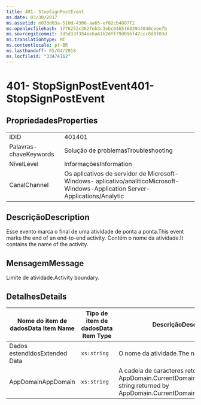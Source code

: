 ```yaml
---
title: 401- StopSignPostEvent
ms.date: 03/30/2017
ms.assetid: e033d03a-510d-4300-aa65-ef02cb4807f2
ms.openlocfilehash: 1776252c362feb3c3ebc04651603944040ceee7b
ms.sourcegitcommit: 3d5d33f384eeba41b2dff79d096f47ccc8d8f03d
ms.translationtype: MT
ms.contentlocale: pt-BR
ms.lasthandoff: 05/04/2018
ms.locfileid: "33474162"
---
```

# <a name="401--stopsignpostevent"></a><span data-ttu-id="3a250-102">401- StopSignPostEvent</span><span class="sxs-lookup"><span data-stu-id="3a250-102">401- StopSignPostEvent</span></span>
## <a name="properties"></a><span data-ttu-id="3a250-103">Propriedades</span><span class="sxs-lookup"><span data-stu-id="3a250-103">Properties</span></span>  
  
|||  
|-|-|  
|<span data-ttu-id="3a250-104">ID</span><span class="sxs-lookup"><span data-stu-id="3a250-104">ID</span></span>|<span data-ttu-id="3a250-105">401</span><span class="sxs-lookup"><span data-stu-id="3a250-105">401</span></span>|  
|<span data-ttu-id="3a250-106">Palavras-chave</span><span class="sxs-lookup"><span data-stu-id="3a250-106">Keywords</span></span>|<span data-ttu-id="3a250-107">Solução de problemas</span><span class="sxs-lookup"><span data-stu-id="3a250-107">Troubleshooting</span></span>|  
|<span data-ttu-id="3a250-108">Nível</span><span class="sxs-lookup"><span data-stu-id="3a250-108">Level</span></span>|<span data-ttu-id="3a250-109">Informações</span><span class="sxs-lookup"><span data-stu-id="3a250-109">Information</span></span>|  
|<span data-ttu-id="3a250-110">Canal</span><span class="sxs-lookup"><span data-stu-id="3a250-110">Channel</span></span>|<span data-ttu-id="3a250-111">Os aplicativos de servidor de Microsoft-Windows- aplicativo/analítico</span><span class="sxs-lookup"><span data-stu-id="3a250-111">Microsoft-Windows-Application Server-Applications/Analytic</span></span>|  
  
## <a name="description"></a><span data-ttu-id="3a250-112">Descrição</span><span class="sxs-lookup"><span data-stu-id="3a250-112">Description</span></span>  
 <span data-ttu-id="3a250-113">Esse evento marca o final de uma atividade de ponta a ponta.</span><span class="sxs-lookup"><span data-stu-id="3a250-113">This event marks the end of an end-to-end activity.</span></span> <span data-ttu-id="3a250-114">Contém o nome da atividade.</span><span class="sxs-lookup"><span data-stu-id="3a250-114">It contains the name of the activity.</span></span>  
  
## <a name="message"></a><span data-ttu-id="3a250-115">Mensagem</span><span class="sxs-lookup"><span data-stu-id="3a250-115">Message</span></span>  
 <span data-ttu-id="3a250-116">Limite de atividade.</span><span class="sxs-lookup"><span data-stu-id="3a250-116">Activity boundary.</span></span>  
  
## <a name="details"></a><span data-ttu-id="3a250-117">Detalhes</span><span class="sxs-lookup"><span data-stu-id="3a250-117">Details</span></span>  
  
|<span data-ttu-id="3a250-118">Nome do item de dados</span><span class="sxs-lookup"><span data-stu-id="3a250-118">Data Item Name</span></span>|<span data-ttu-id="3a250-119">Tipo de item de dados</span><span class="sxs-lookup"><span data-stu-id="3a250-119">Data Item Type</span></span>|<span data-ttu-id="3a250-120">Descrição</span><span class="sxs-lookup"><span data-stu-id="3a250-120">Description</span></span>|  
|--------------------|--------------------|-----------------|  
|<span data-ttu-id="3a250-121">Dados estendidos</span><span class="sxs-lookup"><span data-stu-id="3a250-121">Extended Data</span></span>|`xs:string`|<span data-ttu-id="3a250-122">O nome da atividade.</span><span class="sxs-lookup"><span data-stu-id="3a250-122">The name of the activity.</span></span>|  
|<span data-ttu-id="3a250-123">AppDomain</span><span class="sxs-lookup"><span data-stu-id="3a250-123">AppDomain</span></span>|`xs:string`|<span data-ttu-id="3a250-124">A cadeia de caracteres retornada por AppDomain.CurrentDomain.FriendlyName.</span><span class="sxs-lookup"><span data-stu-id="3a250-124">The string returned by AppDomain.CurrentDomain.FriendlyName.</span></span>|
